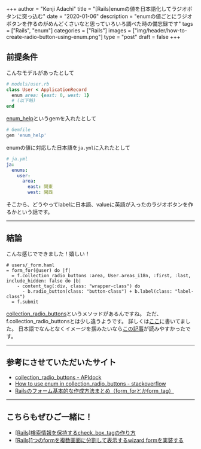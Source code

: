 +++
author = "Kenji Adachi"
title = "[Rails]enumの値を日本語化してラジオボタンに突っ込む"
date = "2020-01-06"
description = "enumの値ごとにラジオボタンを作るのがめんどくさいなと思っていろいろ調べた時の備忘録です"
tags = ["Rails", "enum"]
categories = ["Rails"]
images  = ["img/header/how-to-create-radio-button-using-enum.png"]
type = "post"
draft =  false
+++

## 前提条件

こんなモデルがあったとして

```ruby
# models/user.rb
class User < ApplicationRecord
  enum area: {east: 0, west: 1}
  # (以下略)
end
```

[enum_help](https://github.com/zmbacker/enum_help)というgemを入れたとして

```ruby
# Gemfile
gem 'enum_help'
```

enumの値に対応した日本語を`ja.yml`に入れたとして

```yml
# ja.yml
ja:
  enums:
    user:
      area:
        east: 関東
        west: 関西
```

そこから、どうやってlabelに日本語、valueに英語が入ったのラジオボタンを作るかという話です。

------

## 結論

こんな感じでできました！嬉しい！

```html.haml
# users/_form.haml
= form_for(@user) do |f|
  = f.collection_radio_buttons :area, User.areas_i18n, :first, :last, include_hidden: false do |b|
    - content_tag(:div, class: "wrapper-class") do
      - b.radio_button(class: "button-class") + b.label(class: "label-class")
  = f.submit
```

[collection_radio_buttons](https://apidock.com/rails/v4.0.2/ActionView/Helpers/FormOptionsHelper/collection_radio_buttons)というメソッドがあるんですね。
ただ、f.collection_radio_buttonsとは少し違うようです。
詳しくは[ここ](https://stackoverflow.com/questions/36393489/how-to-use-enum-in-collection-radio-buttons)に書いてました。
日本語でなんとなくイメージを掴みたいなら[この記事](https://qiita.com/ykyk1218/items/2541a313aac0f0e5d81a#%E3%83%A9%E3%82%B8%E3%82%AA%E3%83%9C%E3%82%BF%E3%83%B3)が読みやすかったです。

-------

## 参考にさせていただいたサイト

- [collection_radio_buttons - APIdock](https://apidock.com/rails/v4.0.2/ActionView/Helpers/FormOptionsHelper/collection_radio_buttons)
- [How to use enum in collection_radio_buttons - stackoverflow](https://stackoverflow.com/questions/36393489/how-to-use-enum-in-collection-radio-buttons)
- [Railsのフォーム基本的な作成方法まとめ（form_forとかform_tag）](https://qiita.com/ykyk1218/items/2541a313aac0f0e5d81a)

-------

## こちらもぜひご一緒に！

- [[Rails]検索情報を保持するcheck_box_tagの作り方](../../blog/how-to-create-check_box_tag/)
- [[Rails]1つのformを複数画面に分割して表示するwizard formを実装する](../../blog/how-to-create-wizard-form-in-rails/)
